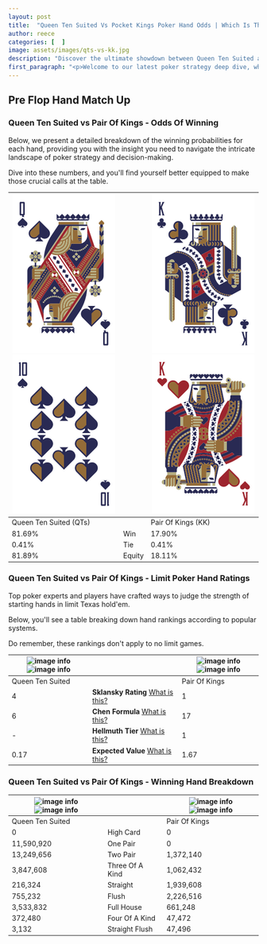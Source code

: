 ```yaml
---
layout: post
title:  "Queen Ten Suited Vs Pocket Kings Poker Hand Odds | Which Is The Better Hand In Poker? A Complete Guide"
author: reece
categories: [  ]
image: assets/images/qts-vs-kk.jpg
description: "Discover the ultimate showdown between Queen Ten Suited and Pair Of Kings in poker! Uncover the odds, strategies, and scenarios where one hand triumphs over the other. Get ready to up your poker game with this thrilling analysis."
first_paragraph: "<p>Welcome to our latest poker strategy deep dive, where we're pitting two distinct hands against each other in a high-stakes showdown: Queen Ten Suited vs Pair Of Kings.</p><p>In the dynamic world of poker, every decision counts, and knowing which hand holds the upper hand is key to your success at the table.</p><p>In this article, we'll dissect these two hands, explore the scenarios where one dominates the other, and equip you with the knowledge to make strategic choices that can tip the odds in your favor.</p><p>Get ready to unravel the intriguing dynamics of these poker hands and elevate your game to new heights.</p>"
---
```




[comment]: # (sp0)

## Pre Flop Hand Match Up

<div class="table hand-ratings" markdown="1"> 



### Queen Ten Suited vs Pair Of Kings - Odds Of Winning

Below, we present a detailed breakdown of the winning probabilities for each hand, providing you with the insight you need to navigate the intricate landscape of poker strategy and decision-making. 

Dive into these numbers, and you'll find yourself better equipped to make those crucial calls at the table.


    
| ![image info](assets/images/hand1/q.png) ![image info](assets/images/hand1/t.png) |  | ![image info](assets/images/hand2/k.png) ![image info](assets/images/hand2/ko.png) |
| -------- | -------- | -------- |
| Queen Ten Suited (QTs) |  | Pair Of Kings (KK) |
| 81.69% | Win | 17.90% |
| 0.41% | Tie | 0.41% |
| 81.89% | Equity | 18.11% |




[comment]: # (sp1)



### Queen Ten Suited vs Pair Of Kings - Limit Poker Hand Ratings

Top poker experts and players have crafted ways to judge the strength of starting hands in limit Texas hold'em. 

Below, you'll see a table breaking down hand rankings according to popular systems. 

Do remember, these rankings don't apply to no limit games.


    
| ![image info](https://www.riverpairs.com/assets/images/hand1/q.png) ![image info](https://www.riverpairs.com/assets/images/hand1/t.png) |  | ![image info](https://www.riverpairs.com/assets/images/hand2/k.png) ![image info](https://www.riverpairs.com/assets/images/hand2/ko.png) |
| -------- | -------- | -------- |
| Queen Ten Suited |  | Pair Of Kings |
| 4 | **Sklansky Rating** [What is this?](/sklansky-rating-explained) | 1 |
| 6 | **Chen Formula** [What is this?](/chen-formula-explained) | 17 |
| - | **Hellmuth Tier** [What is this?](/Hellmuth-tier-explained) | 1 |
| 0.17 | **Expected Value** [What is this?](/expected-value-explained) | 1.67 |




[comment]: # (sp2)



### Queen Ten Suited vs Pair Of Kings - Winning Hand Breakdown


    
| ![image info](https://www.riverpairs.com/assets/images/hand1/q.png) ![image info](https://www.riverpairs.com/assets/images/hand1/t.png) |  | ![image info](https://www.riverpairs.com/assets/images/hand2/k.png) ![image info](https://www.riverpairs.com/assets/images/hand2/ko.png) |
| -------- | -------- | -------- |
| Queen Ten Suited |  | Pair Of Kings |
| 0 | High Card | 0 |
| 11,590,920 | One Pair | 0 |
| 13,249,656 | Two Pair | 1,372,140 |
| 3,847,608 | Three Of A Kind | 1,062,432 |
| 216,324 | Straight | 1,939,608 |
| 755,232 | Flush | 2,226,516 |
| 3,533,832 | Full House | 661,248 |
| 372,480 | Four Of A Kind | 47,472 |
| 3,132 | Straight Flush | 47,496 |




[comment]: # (sp3)



</div>

[comment]: # (sp4)



[comment]: # (sp5)

